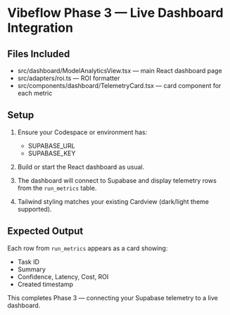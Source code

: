 # Vibeflow Phase 3 — Live Dashboard Integration

## Files Included
- src/dashboard/ModelAnalyticsView.tsx — main React dashboard page
- src/adapters/roi.ts — ROI formatter
- src/components/dashboard/TelemetryCard.tsx — card component for each metric

## Setup
1. Ensure your Codespace or environment has:
   - SUPABASE_URL
   - SUPABASE_KEY

2. Build or start the React dashboard as usual.

3. The dashboard will connect to Supabase and display telemetry rows from the `run_metrics` table.

4. Tailwind styling matches your existing Cardview (dark/light theme supported).

## Expected Output
Each row from `run_metrics` appears as a card showing:
- Task ID
- Summary
- Confidence, Latency, Cost, ROI
- Created timestamp

This completes Phase 3 — connecting your Supabase telemetry to a live dashboard.
